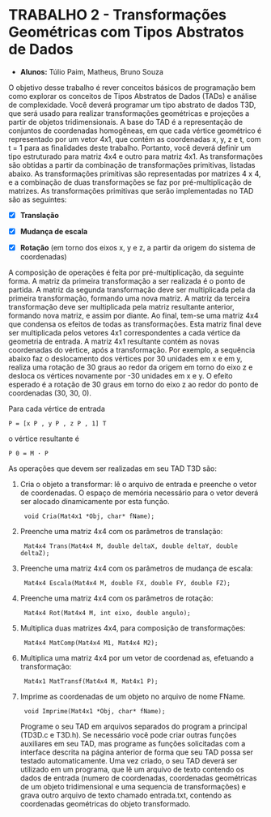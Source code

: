 # TRABALHO 2 - Transformações Geométricas com Tipos Abstratos de Dados
 - **Alunos:** Túlio Paim, Matheus, Bruno Souza

O objetivo desse trabalho é rever conceitos básicos de programação bem como explorar os conceitos de Tipos Abstratos de Dados (TADs) e análise de complexidade. Você deverá programar um tipo abstrato de dados T3D, que será usado para realizar transformações geométricas e projeções a partir de objetos tridimensionais. A base do TAD é a representação de conjuntos de coordenadas homogêneas, em que cada vértice geométrico é representado por um vetor 4x1, que contém as coordenadas x,
y, z e t, com t = 1 para as finalidades deste trabalho. Portanto, você deverá definir um tipo estruturado para matriz 4x4 e outro para matriz 4x1. As transformações são obtidas a partir da combinação de transformações primitivas, listadas abaixo. As transformações primitivas são representadas por matrizes 4 x 4, e a combinação de duas transformações se faz por pré-multiplicação de matrizes. As transformações primitivas que serão implementadas no TAD são as seguintes: 

- [X] **Translação**

- [X] **Mudança de escala**

- [X] **Rotação** (em torno dos eixos x, y e z, a partir da origem do sistema de coordenadas)

A composição de operações é feita por pré-multiplicação, da seguinte forma. A matriz
da primeira transformação a ser realizada é o ponto de partida. A matriz da segunda
transformação deve ser multiplicada pela da primeira transformação, formando uma nova
matriz. A matriz da terceira transformação deve ser multiplicada pela matriz resultante
anterior, formando nova matriz, e assim por diante. Ao final, tem-se uma matriz 4x4 que
condensa os efeitos de todas as transformações. Esta matriz final deve ser multiplicada pelos
vetores 4x1 correspondentes a cada vértice da geometria de entrada. A matriz 4x1 resultante
contém as novas coordenadas do vértice, após a transformação. Por exemplo, a sequência
abaixo faz o deslocamento dos vértices por 30 unidades em x e em y, realiza uma rotação
de 30 graus ao redor da origem em torno do eixo z e desloca os vértices novamente por -30
unidades em x e y. O efeito esperado é a rotação de 30 graus em torno do eixo z ao redor
do ponto de coordenadas (30, 30, 0).

Para cada vértice de entrada 
```
P = [x P , y P , z P , 1] T 
```
o vértice resultante é 
```
P 0 = M · P 
```

As operações que devem ser realizadas em seu TAD T3D são:

1. Cria o objeto a transformar: lê o arquivo de entrada e preenche o vetor de coordenadas.
O espaço de memória necessário para o vetor deverá ser alocado dinamicamente por
esta função.

        void Cria(Mat4x1 *Obj, char* fName);


2. Preenche uma matriz 4x4 com os parâmetros de translação:

        Mat4x4 Trans(Mat4x4 M, double deltaX, double deltaY, double deltaZ);


3. Preenche uma matriz 4x4 com os parâmetros de mudança de escala:

        Mat4x4 Escala(Mat4x4 M, double FX, double FY, double FZ);


4. Preenche uma matriz 4x4 com os parâmetros de rotação:

        Mat4x4 Rot(Mat4x4 M, int eixo, double angulo);


5. Multiplica duas matrizes 4x4, para composição de transformações:

        Mat4x4 MatComp(Mat4x4 M1, Mat4x4 M2);

6. Multiplica uma matriz 4x4 por um vetor de coordenad as, efetuando a transformação:

        Mat4x1 MatTransf(Mat4x4 M, Mat4x1 P);


7. Imprime as coordenadas de um objeto no arquivo de nome FName.

        void Imprime(Mat4x1 *Obj, char* fName);


    Programe o seu TAD em arquivos separados do program a principal (TD3D.c e T3D.h).
Se necessário você pode criar outras funções auxiliares em seu TAD, mas programe as funções
solicitadas com a interface descrita na página anterior de forma que seu TAD possa ser
testado automaticamente.
    Uma vez criado, o seu TAD deverá ser utilizado em um programa, que lê um arquivo
de texto contendo os dados de entrada (numero de coordenadas, coordenadas geométricas
de um objeto tridimensional e uma sequencia de transformações) e grava outro arquivo de
texto chamado entrada.txt, contendo as coordenadas geométricas do objeto transformado.
